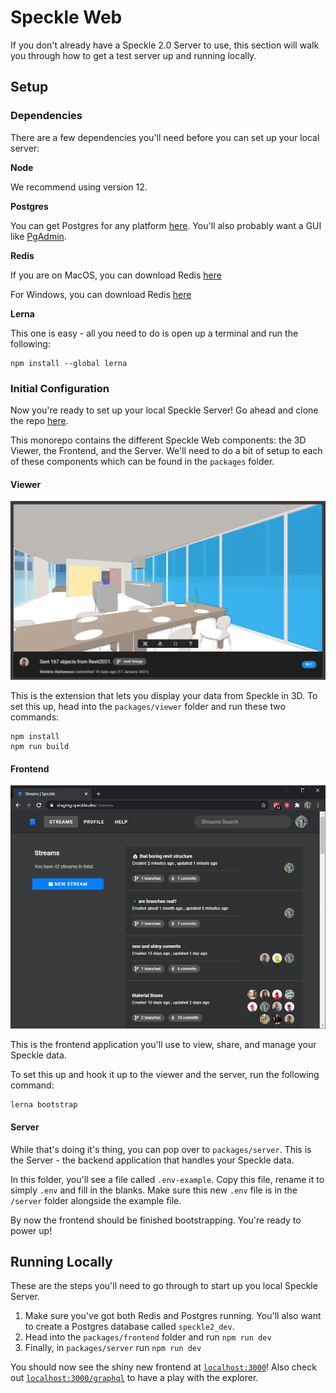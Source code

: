 # Speckle Web

If you don't already have a Speckle 2.0 Server to use, this section will walk you through how to get a test server up and running locally.

## Setup

### Dependencies

There are a few dependencies you'll need before you can set up your local server:

**Node**

We recommend using version 12.

**Postgres**

You can get Postgres for any platform [here](https://www.postgresql.org/download/). You'll also probably want a GUI like [PgAdmin](https://www.pgadmin.org/download/).

**Redis**

If you are on MacOS, you can download Redis [here](https://jpadilla.github.io/redisapp)

For Windows, you can download Redis [here](https://github.com/microsoftarchive/redis/releases/tag/win-3.0.504)

**Lerna**

This one is easy - all you need to do is open up a terminal and run the following:

```
npm install --global lerna
```

### Initial Configuration

Now you're ready to set up your local Speckle Server! Go ahead and clone the repo [here](https://github.com/specklesystems/speckle-server/).

This monorepo contains the different Speckle Web components: the 3D Viewer, the Frontend, and the Server. We'll need to do a bit of setup to each of these components which can be found in the `packages` folder.

#### Viewer

![an example Revit model viewed in the 3D Viewer](../.vuepress/public/assets/3d-viewer.png)

This is the extension that lets you display your data from Speckle in 3D. To set this up, head into the `packages/viewer` folder and run these two commands:

```
npm install
npm run build
```

#### Frontend

![the "streams" page of the Speckle frontend](../.vuepress/public/assets/server-frontend-streams.png)

This is the frontend application you'll use to view, share, and manage your Speckle data.

To set this up and hook it up to the viewer and the server, run the following command:

```
lerna bootstrap
```

#### Server

While that's doing it's thing, you can pop over to `packages/server`. This is the Server - the backend application that handles your Speckle data. 

In this folder, you'll see a file called `.env-example`. Copy this file, rename it to simply `.env` and fill in the blanks. Make sure this new `.env` file is in the `/server` folder alongside the example file.

By now the frontend should be finished bootstrapping. You're ready to power up! 

## Running Locally

These are the steps you'll need to go through to start up you local Speckle Server.

1.  Make sure you've got both Redis and Postgres running. You'll also want to create a Postgres database called `speckle2_dev`.
2.  Head into the `packages/frontend` folder and run `npm run dev`
3.  Finally, in `packages/server` run `npm run dev`

You should now see the shiny new frontend at [`localhost:3000`](http://localhost:3000)! Also check out [`localhost:3000/graphql`](http://localhost:3000/graphql) to have a play with the explorer.

